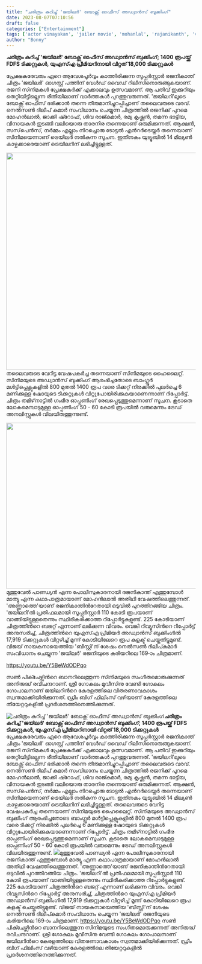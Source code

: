 ```yaml
---
title: "ചരിത്രം കുറിച്ച് 'ജയിലർ' ബോക്സ് ഓഫീസ് അഡ്വാൻസ് ബുക്കിംഗ്"
date: 2023-08-07T07:10:56
draft: false
categories: ["Entertainment"]
tags: ['actor vinayakan', 'jailer movie', 'mohanlal', 'rajanikanth', 'vinayakan']
author: "Bonny"
---
```


<strong>ചരിത്രം കുറിച്ച് 'ജയിലർ' ബോക്സ് ഓഫീസ് അഡ്വാൻസ് ബുക്കിംഗ്; 1400 രൂപയ്ക്ക് FDFS ടിക്കറ്റുകൾ, യുഎസ്എ പ്രീമിയറിനായി വിറ്റത് 18,000 ടിക്കറ്റുകൾ</strong>

പ്രേക്ഷകരേവരും ഏറെ ആവേശപൂർവ്വം കാത്തിരിക്കുന്ന സൂപ്പർസ്റ്റാർ രജനികാന്ത് ചിത്രം 'ജയിലർ' ഓഗസ്റ്റ് പത്തിന് വേള്‍ഡ് വൈഡ് റിലീസിനൊരുങ്ങുകയാണ്. രജനി സിനിമകള്‍ പ്രേക്ഷകർക്ക് എക്കാലവും ഉത്സവമാണ്. ആ പതിവ് ഇക്കുറിയും തെറ്റിയിട്ടില്ലെന്ന രീതിയിലാണ് വാർത്തകള്‍ പുറത്തുവരുന്നത്. 'ജയിലറി'ലൂടെ ബോക്സ് ഓഫീസ് ഭരിക്കാൻ തന്നെ തീരുമാനിച്ചുറപ്പിച്ചാണ് തലൈവരുടെ വരവ്.
നെൽസൺ ദിലീപ് കുമാർ സംവിധാനം ചെയ്യുന്ന ചിത്രത്തിൽ രജനിക്ക് പുറമെ മോഹൻലാൽ, ജാക്കി ഷ്റോഫ്, ശിവ രാജ്കുമാർ, രമ്യ കൃഷ്ണൻ, തമന്ന ഭാട്ടിയ, വിനായകൻ തുടങ്ങി വലിയൊരു താരനിര തന്നെയാണ് ഒരുമിക്കുന്നത്. ആക്ഷൻ, സസ്‌പെൻസ്, നർമ്മം എല്ലാം നിറച്ചൊരു ടോട്ടൽ എന്‍റര്‍ടെയ്ന‍‍ർ തന്നെയാണ് സിനിമയെന്നാണ് ട്രെയില‍ർ നൽകുന്ന സൂചന. ഇതിനകം യുട്യൂബിൽ 14 മില്യൺ കാഴ്ചക്കാരെയാണ് ട്രെയിലറിന് ലഭിച്ചിട്ടുള്ളത്.

<a href="https://cdn.boolokam.com/articles/2023/08/2r22rrr.jpg"><img class="size-large wp-image-406452 aligncenter" src="https://cdn.boolokam.com/articles/2023/08/2r22rrr-1024x576.jpg" alt="" width="1024" height="576" /></a>തലൈവരുടെ വേറിട്ട വേഷപകർച്ച തന്നെയാണ് സിനിമയുടെ ഹൈലൈറ്റ്. സിനിമയുടെ അഡ്വാൻസ് ബുക്കിംഗ് ആരംഭിച്ചതോടെ ബാംഗ്ലൂർ മൾട്ടിപ്ലെക്സുകളിൽ 800 മുതൽ 1400 രൂപ വരെ ടിക്കറ്റ് നിരക്കിൽ പുലർച്ചെ 6 മണിക്കുള്ള ഷോയുടെ ടിക്കറ്റുകള്‍ വിറ്റുപോയിരിക്കുകയാണെന്നാണ് റിപ്പോർട്ട്. ചിത്രം തമിഴ്‌നാട്ടിൽ ഗംഭീര ഓപ്പണിംഗ് രേഖപ്പെടുത്തുമെന്നാണ് സൂചന. കൂടാതെ ലോകമെമ്പാടുമുള്ള ഓപ്പണിംഗ് 50 - 60 കോടി രൂപയിൽ വരുമെന്നും ട്രേഡ് അനലിസ്റ്റുകള്‍ വിലയിരുത്തുന്നുണ്ട്.

<a href="http://13.232.38.164/wp-content/uploads/2023/08/e2222.jpg"><img class="size-full wp-image-406453 aligncenter" src="http://13.232.38.164/wp-content/uploads/2023/08/e2222.jpg" alt="" width="659" height="440" /></a>മുത്തുവേൽ പാണ്ഡ്യൻ എന്ന പോലീസുകാരനായി രജനികാന്ത് എത്തുമ്പോള്‍ മാത്യു എന്ന കഥാപാത്രമായാണ് മോഹൻലാൽ അതിഥി വേഷത്തിലെത്തുന്നത്. 'അണ്ണാത്തെ'യാണ് രജനികാന്തിന്‍റേതായി ഒടുവിൽ പുറത്തിറങ്ങിയ ചിത്രം. 'ജയിലറി'ൽ പ്രതിഫലമായി സൂപ്പർസ്റ്റാർ 110 കോടി രൂപയാണ് വാങ്ങിയിട്ടുള്ളതെന്നും സ്ഥിരീകരിക്കാത്ത റിപ്പോർട്ടുകളുണ്ട്. 225 കോടിയാണ് ചിത്രത്തിന്‍റെ ബജറ്റ് എന്നാണ് ലഭിക്കുന്ന വിവരം. വെങ്കി റിവ്യൂസിന്‍റെ റിപ്പോർട്ട് അനുസരിച്ച്, ചിത്രത്തിന്‍റെ യുഎസ്എ പ്രീമിയർ അഡ്വാൻസ് ബുക്കിംഗിൽ 17,919 ടിക്കറ്റുകൾ വിറ്റഴിച്ച് മൂന്ന് കോടിയിലേറെ രൂപ കളക്ട് ചെയ്തതിട്ടുമുണ്ട്. വിജയ് നായകനായെത്തിയ 'ബീസ്റ്റി'ന് ശേഷം നെല്‍സണ്‍ ദിലീപ്‍കുമാര്‍ സംവിധാനം ചെയ്യുന്ന 'ജയിലർ' രജനിയുടെ കരിയറിലെ 169-ാം ചിത്രമാണ്.

https://youtu.be/Y5BeWdODPqo

സൺ പിക്ചേഴ്സിന്‍റെ ബാനറിലെത്തുന്ന സിനിമയുടെ സംഗീതമൊരുക്കുന്നത് അനിരുദ്ധ് രവിചന്ദറാണ്. ശ്രീ ഗോകുലം മൂവീസിനു വേണ്ടി ഗോകുലം ഗോപാലനാണ് ജയിലറിന്‍റെ കേരളത്തിലെ വിതരണാവകാശം സ്വന്തമാക്കിയിരിക്കുന്നത്. ഡ്രീം ബിഗ് ഫിലിംസ് വഴിയാണ് കേരളത്തിലെ തിയേറ്ററുകളിൽ പ്രദർശനത്തിനെത്തിക്കുന്നത്.


![ചരിത്രം കുറിച്ച് 'ജയിലർ' ബോക്സ് ഓഫീസ് അഡ്വാൻസ് ബുക്കിംഗ്](https://cdn.boolokam.com/articles/2023/08/2r22rrr-1024x576.jpg)**ചരിത്രം കുറിച്ച് 'ജയിലർ' ബോക്സ് ഓഫീസ് അഡ്വാൻസ് ബുക്കിംഗ്; 1400 രൂപയ്ക്ക് FDFS ടിക്കറ്റുകൾ, യുഎസ്എ പ്രീമിയറിനായി വിറ്റത് 18,000 ടിക്കറ്റുകൾ** പ്രേക്ഷകരേവരും ഏറെ ആവേശപൂർവ്വം കാത്തിരിക്കുന്ന സൂപ്പർസ്റ്റാർ രജനികാന്ത് ചിത്രം 'ജയിലർ' ഓഗസ്റ്റ് പത്തിന് വേള്‍ഡ് വൈഡ് റിലീസിനൊരുങ്ങുകയാണ്. രജനി സിനിമകള്‍ പ്രേക്ഷകർക്ക് എക്കാലവും ഉത്സവമാണ്. ആ പതിവ് ഇക്കുറിയും തെറ്റിയിട്ടില്ലെന്ന രീതിയിലാണ് വാർത്തകള്‍ പുറത്തുവരുന്നത്. 'ജയിലറി'ലൂടെ ബോക്സ് ഓഫീസ് ഭരിക്കാൻ തന്നെ തീരുമാനിച്ചുറപ്പിച്ചാണ് തലൈവരുടെ വരവ്. നെൽസൺ ദിലീപ് കുമാർ സംവിധാനം ചെയ്യുന്ന ചിത്രത്തിൽ രജനിക്ക് പുറമെ മോഹൻലാൽ, ജാക്കി ഷ്റോഫ്, ശിവ രാജ്കുമാർ, രമ്യ കൃഷ്ണൻ, തമന്ന ഭാട്ടിയ, വിനായകൻ തുടങ്ങി വലിയൊരു താരനിര തന്നെയാണ് ഒരുമിക്കുന്നത്. ആക്ഷൻ, സസ്‌പെൻസ്, നർമ്മം എല്ലാം നിറച്ചൊരു ടോട്ടൽ എന്‍റര്‍ടെയ്ന‍‍ർ തന്നെയാണ് സിനിമയെന്നാണ് ട്രെയില‍ർ നൽകുന്ന സൂചന. ഇതിനകം യുട്യൂബിൽ 14 മില്യൺ കാഴ്ചക്കാരെയാണ് ട്രെയിലറിന് ലഭിച്ചിട്ടുള്ളത്. [](https://cdn.boolokam.com/articles/2023/08/2r22rrr.jpg)തലൈവരുടെ വേറിട്ട വേഷപകർച്ച തന്നെയാണ് സിനിമയുടെ ഹൈലൈറ്റ്. സിനിമയുടെ അഡ്വാൻസ് ബുക്കിംഗ് ആരംഭിച്ചതോടെ ബാംഗ്ലൂർ മൾട്ടിപ്ലെക്സുകളിൽ 800 മുതൽ 1400 രൂപ വരെ ടിക്കറ്റ് നിരക്കിൽ പുലർച്ചെ 6 മണിക്കുള്ള ഷോയുടെ ടിക്കറ്റുകള്‍ വിറ്റുപോയിരിക്കുകയാണെന്നാണ് റിപ്പോർട്ട്. ചിത്രം തമിഴ്‌നാട്ടിൽ ഗംഭീര ഓപ്പണിംഗ് രേഖപ്പെടുത്തുമെന്നാണ് സൂചന. കൂടാതെ ലോകമെമ്പാടുമുള്ള ഓപ്പണിംഗ് 50 - 60 കോടി രൂപയിൽ വരുമെന്നും ട്രേഡ് അനലിസ്റ്റുകള്‍ വിലയിരുത്തുന്നുണ്ട്. [![](http://13.232.38.164/wp-content/uploads/2023/08/e2222.jpg)](http://13.232.38.164/wp-content/uploads/2023/08/e2222.jpg)മുത്തുവേൽ പാണ്ഡ്യൻ എന്ന പോലീസുകാരനായി രജനികാന്ത് എത്തുമ്പോള്‍ മാത്യു എന്ന കഥാപാത്രമായാണ് മോഹൻലാൽ അതിഥി വേഷത്തിലെത്തുന്നത്. 'അണ്ണാത്തെ'യാണ് രജനികാന്തിന്‍റേതായി ഒടുവിൽ പുറത്തിറങ്ങിയ ചിത്രം. 'ജയിലറി'ൽ പ്രതിഫലമായി സൂപ്പർസ്റ്റാർ 110 കോടി രൂപയാണ് വാങ്ങിയിട്ടുള്ളതെന്നും സ്ഥിരീകരിക്കാത്ത റിപ്പോർട്ടുകളുണ്ട്. 225 കോടിയാണ് ചിത്രത്തിന്‍റെ ബജറ്റ് എന്നാണ് ലഭിക്കുന്ന വിവരം. വെങ്കി റിവ്യൂസിന്‍റെ റിപ്പോർട്ട് അനുസരിച്ച്, ചിത്രത്തിന്‍റെ യുഎസ്എ പ്രീമിയർ അഡ്വാൻസ് ബുക്കിംഗിൽ 17,919 ടിക്കറ്റുകൾ വിറ്റഴിച്ച് മൂന്ന് കോടിയിലേറെ രൂപ കളക്ട് ചെയ്തതിട്ടുമുണ്ട്. വിജയ് നായകനായെത്തിയ 'ബീസ്റ്റി'ന് ശേഷം നെല്‍സണ്‍ ദിലീപ്‍കുമാര്‍ സംവിധാനം ചെയ്യുന്ന 'ജയിലർ' രജനിയുടെ കരിയറിലെ 169-ാം ചിത്രമാണ്. https://youtu.be/Y5BeWdODPqo സൺ പിക്ചേഴ്സിന്‍റെ ബാനറിലെത്തുന്ന സിനിമയുടെ സംഗീതമൊരുക്കുന്നത് അനിരുദ്ധ് രവിചന്ദറാണ്. ശ്രീ ഗോകുലം മൂവീസിനു വേണ്ടി ഗോകുലം ഗോപാലനാണ് ജയിലറിന്‍റെ കേരളത്തിലെ വിതരണാവകാശം സ്വന്തമാക്കിയിരിക്കുന്നത്. ഡ്രീം ബിഗ് ഫിലിംസ് വഴിയാണ് കേരളത്തിലെ തിയേറ്ററുകളിൽ പ്രദർശനത്തിനെത്തിക്കുന്നത്.
